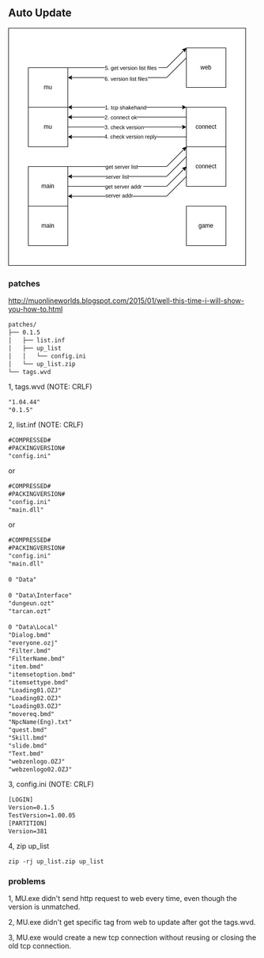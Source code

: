 ## Auto Update

<img src="auto_update.jpg">

### patches

http://muonlineworlds.blogspot.com/2015/01/well-this-time-i-will-show-you-how-to.html

```
patches/
├── 0.1.5
│   ├── list.inf
│   ├── up_list
│   │   └── config.ini
│   └── up_list.zip
└── tags.wvd
```

1, tags.wvd (NOTE: CRLF)

```
"1.04.44"
"0.1.5"
```

2, list.inf (NOTE: CRLF)

```
#COMPRESSED#
#PACKINGVERSION#
"config.ini"
```

or

```
#COMPRESSED#
#PACKINGVERSION#
"config.ini"
"main.dll"
```

or

```
#COMPRESSED#
#PACKINGVERSION#
"config.ini"
"main.dll"

0 "Data"

0 "Data\Interface"
"dungeun.ozt"
"tarcan.ozt"

0 "Data\Local"
"Dialog.bmd"
"everyone.ozj"
"Filter.bmd"
"FilterName.bmd"
"item.bmd"
"itemsetoption.bmd"
"itemsettype.bmd"
"Loading01.OZJ"
"Loading02.OZJ"
"Loading03.OZJ"
"movereq.bmd"
"NpcName(Eng).txt"
"quest.bmd"
"Skill.bmd"
"slide.bmd"
"Text.bmd"
"webzenlogo.OZJ"
"webzenlogo02.OZJ"
```

3, config.ini (NOTE: CRLF)

```
[LOGIN]
Version=0.1.5
TestVersion=1.00.05
[PARTITION]
Version=381
```

4, zip up_list

```
zip -rj up_list.zip up_list
```

### problems

1, MU.exe didn't send http request to web every time, even though the version is unmatched.

2, MU.exe didn't get specific tag from web to update after got the tags.wvd.

3, MU.exe would create a new tcp connection without reusing or closing the old tcp connection.
